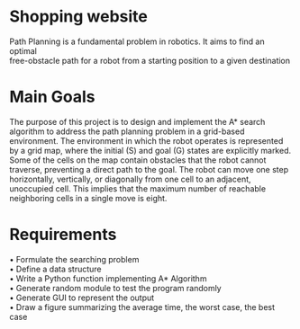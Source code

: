 # Shopping website
Path Planning is a fundamental problem in robotics. It aims to find an optimal <br />
free-obstacle path for a robot from a starting position to a given destination

# Main Goals
The purpose of this project is to design and implement the 
A* search algorithm to address the path planning problem
in a grid-based environment. The environment in which
the robot operates is represented by a grid map, where
the initial (S) and goal (G) states are explicitly marked.
Some of the cells on the map contain obstacles that the
robot cannot traverse, preventing a direct path to the
goal. The robot can move one step horizontally, vertically,
or diagonally from one cell to an adjacent, unoccupied
cell. This implies that the maximum number of reachable
neighboring cells in a single move is eight.

# Requirements
• Formulate the searching problem <br />
• Define a data structure <br />
• Write a Python function implementing A* Algorithm <br />
• Generate random module to test the program randomly <br />
• Generate GUI to represent the output <br />
• Draw a figure summarizing the average time, the worst case, the best case 
